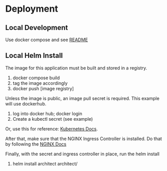 # Deployment

## Local Development

Use docker compose and see [README](../README.md)

## Local Helm Install

The image for this application must be built and stored in a registry.

1. docker compose build
2. tag the image accordingly
3. docker push [image registry]

Unless the image is public, an image pull secret is required.  This example will use dockerhub.

1. log into docker hub; docker login
2. Create a kubectl secret (see example)

Or, use this for reference: [Kubernetes Docs](https://kubernetes.io/docs/tasks/configure-pod-container/pull-image-private-registry/#create-a-secret-by-providing-credentials-on-the-command-line).

After that, make sure that the NGINX Ingress Controller is installed. Do that by following the
[NGINX Docs](https://kubernetes.github.io/ingress-nginx/deploy/)

Finally, with the secret and ingress controller in place, run the helm install

1. helm install architect architect/
